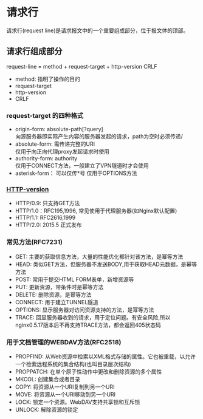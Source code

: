# 请求行
请求行(request line)是请求报文中的一个重要组成部分，位于报文体的顶部。

## 请求行组成部分

request-line =  method + request-target + http-version CRLF

* method: 指明了操作的目的
* request-target
* http-version
* CRLF

### request-target 的四种格式

* origin-form: absolute-path[?query]  
  向源服务器即实际产生内容的服务器发起的请求，path为空时必须传递/
* absolute-form: 需传递完整的URI  
  仅用于向正向代理proxy发起请求时使用
* authority-form: authority  
  仅用于CONNECT方法，一般建立了VPN隧道时才会使用
* asterisk-form： 可以仅传*号
  仅用于OPTIONS方法

### [HTTP-version](https://www.w3.org/Protocols/History.html)

* HTTP/0.9: 只支持GET方法
* HTTP/1.0：RFC195,1996, 常见使用于代理服务器(如Nginx默认配置)
* HTTP/1.1: RFC2616,1999
* HTTP/2.0: 2015.5 正式发布

### 常见方法(RFC7231)

* GET: 主要的获取信息方法，大量的性能优化都针对该方法，是幂等方法
* HEAD: 类似GET方法，但服务器不发送BODY,用于获取HEAD元数据，是幂等方法
* POST: 常用于提交HTML FORM表单，新增资源等
* PUT: 更新资源，带条件时是幂等方法
* DELETE: 删除资源，是幂等方法
* CONNECT: 用于建立TUNNEL隧道
* OPTIONS: 显示服务器对访问资源支持的方法，是幂等方法
* TRACE: 回显服务器收到的请求，用于定位问题。有安全风险,所以nginx0.5.17版本后不再支持TRACE方法，都会返回405状态码

### 用于文档管理的WEBDAV方法(RFC2518)

* PROPFIND: 从Web资源中检索以XML格式存储的属性。它也被重载，以允许一个检索远程系统的集合结构(也叫目录层次结构)
* PROPPATCH: 在单个原子性动作中更改和删除资源的多个属性
* MKCOL: 创建集合或者目录
* COPY: 将资源从一个URI复制到另一个URI
* MOVE: 将资源从一个URI移动到另一个URI
* LOCK: 锁定一个资源。WebDAV支持共享锁和互斥锁
* UNLOCK: 解除资源的锁定